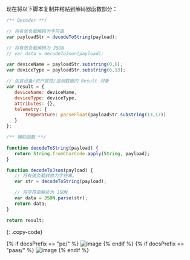 现在将以下脚本复制并粘贴到解码器函数部分：

```javascript
/** Decoder **/

// 将有效负载解码为字符串
var payloadStr = decodeToString(payload);

// 将有效负载解码为 JSON
// var data = decodeToJson(payload);

var deviceName = payloadStr.substring(0,6);
var deviceType = payloadStr.substring(6,13);

// 包含设备/资产属性/遥测数据的 Result 对象
var result = {
   deviceName: deviceName,
   deviceType: deviceType,
   attributes: {},
   telemetry: {
       temperature: parseFloat(payloadStr.substring(13,17))
   }
};

/** 辅助函数 **/

function decodeToString(payload) {
   return String.fromCharCode.apply(String, payload);
}

function decodeToJson(payload) {
   // 将有效负载转换为字符串。
   var str = decodeToString(payload);

   // 将字符串解析为 JSON
   var data = JSON.parse(str);
   return data;
}

return result;
```
{: .copy-code}

{% if docsPrefix == "pe/" %}
![image](/images/user-guide/integrations/tcp/tcp-create-uplink-converter-binary-java-pe.png)
{% endif %}
{% if docsPrefix == "paas/" %}
![image](/images/user-guide/integrations/tcp/tcp-create-uplink-converter-binary-java-paas.png)
{% endif %}